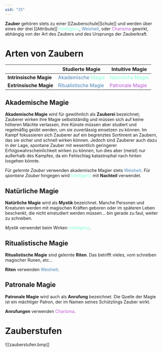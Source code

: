 ```yaml
---
uid: "25"
---
```

**Zauber** gehören stets zu einer [[Zauberschule|Schule]] und werden über eines der drei [[Attribute]] <font color="aquamarine">Intelligenz</font>, <font color="steelblue">Weisheit</font>, oder <font color="mediumorchid">Charisma</font> gewirkt, abhängig von der Art des Zaubers und des Ursprungs der Zauberkraft.

# Arten von Zaubern

| | **Studierte Magie** | **Intuitive Magie** |
|---|---|---|
| **Intrinsische Magie** | <font color="steelblue">Akademische</font> <font color="aquamarine">Magie</font> | <font color="aquamarine">Natürliche Magie</font> |
| **Extrinsische Magie** | <font color="steelblue">Ritualistische Magie</font> | <font color="mediumorchid">Patronale Magie</font> |

## Akademische Magie
**Akademische Magie** wird für gewöhnlich als **Zauberei** bezeichnet; Zauberer wirken ihre Magie selbstständig und müssen sich auf keine höheren Mächte verlassen, ihre Künste müssen aber studiert und regelmäßig geübt werden, um sie zuverlässig einsetzen zu können.
Im Kampf fokussieren sich Zauberer auf ein begrenztes Sortiment an Zaubern, das sie sicher und schnell wirken können. Jedoch sind Zauberer auch dazu in der Lage, spontane Zauber mit wesentlich geringerer Erfolgswahrscheinlichkeit wirken zu können, tun dies aber (meist) nur außerhalb des Kampfes, da ein Fehlschlag katastrophal nach hinten losgehen könnte.

Für *gelernte Zauber* verwenden akademische Magier stets <font color="steelblue">Weisheit</font>.
Für *spontane Zauber* hingegen wird <font color="aquamarine">Intelligenz</font> mit **Nachteil** verwendet.

## Natürliche Magie
**Natürliche Magie** wird als **Mystik** bezeichnet. Manche Personen und Kreaturen werden mit magischen Kräften geboren oder im späteren Leben beschenkt, die nicht einstudiert werden müssen... bin gerade zu faul, weiter zu schreiben.

*Mystik* verwendet beim Wirken <font color="aquamarine">Intelligenz</font>.

## Ritualistische Magie
**Ritualistische Magie** sind gelernte **Riten**. Das betrifft vieles, vom schreiben magischer Runen, etc...

**Riten** verwenden <font color="steelblue">Weisheit</font>.

## Patronale Magie
**Patronale Magie** wird auch als **Anrufung** bezeichnet. Die Quelle der Magie ist ein mächtiger Patron, der im Namen seines Schützlings Zauber wirkt.

**Anrufungen** verwenden <font color="mediumorchid">Charisma</font>.

# Zauberstufen
![[zauberstufen.bmp]]